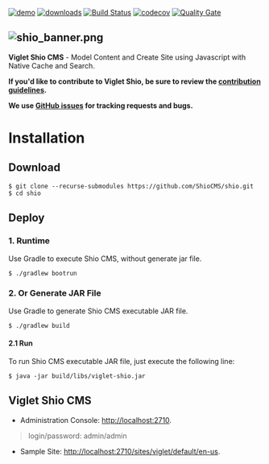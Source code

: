 [![demo](https://img.shields.io/badge/demo-try%20online-FF874B.svg)](http://shio.viglet.net) [![downloads](https://img.shields.io/github/downloads/ShioCMS/shio/total.svg)](https://github.com/ShioCMS/shio/releases/download/v0.3.5/viglet-shiohara.jar) [![Build Status](https://travis-ci.com/ShioCMS/shio.svg?branch=master)](https://travis-ci.com/ShioCMS/shio) [![codecov](https://codecov.io/gh/ShioCMS/shio/branch/master/graph/badge.svg)](https://codecov.io/gh/ShioCMS/shio) [![Quality Gate](https://sonarcloud.io/api/project_badges/measure?project=ShioCMS_shio&metric=alert_status)](https://sonarcloud.io/dashboard/index/ShioCMS_shio)

![shio_banner.png](https://shiocms.github.io/shio/img/shio_banner.png) 
------

**Viglet Shio CMS** - Model Content and Create Site using Javascript with Native Cache and Search.
 
**If you'd like to contribute to Viglet Shio, be sure to review the [contribution
guidelines](CONTRIBUTING.md).**

**We use [GitHub issues](https://github.com/ShioCMS/shio/issues) for tracking requests and bugs.**

# Installation

## Download

```shell
$ git clone --recurse-submodules https://github.com/ShioCMS/shio.git
$ cd shio
```

## Deploy 

### 1. Runtime

Use Gradle to execute Shio CMS, without generate jar file.

```shell
$ ./gradlew bootrun
```


### 2. Or Generate JAR File

Use Gradle to generate Shio CMS executable JAR file.

```shell
$ ./gradlew build
```

#### 2.1 Run

To run Shio CMS executable JAR file, just execute the following line:

```shell
$ java -jar build/libs/viglet-shio.jar
```

## Viglet Shio CMS
* Administration Console: [http://localhost:2710](http://localhost:2710).

> login/password: admin/admin

* Sample Site: [http://localhost:2710/sites/viglet/default/en-us](http://localhost:2710/sites/viglet/default/en-us).
